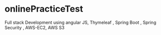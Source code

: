 # onlinePracticeTest
Full stack Development using angular JS, Thymeleaf , Spring Boot , Spring Security , AWS-EC2, AWS S3
